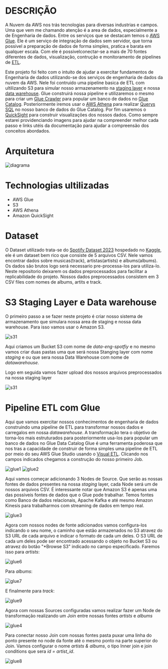 # DESCRIÇÃO
A Nuvem da AWS nos trás tecnologias para diversas industrias e campos. Uma que vem me chamando atenção é a area de dados, especialmente a de Engenharia de dados. Entre os serviços que se destacam temos o [AWS Glue](https://aws.amazon.com/pt/glue/). Ele é um serviço de integração de dados sem servidor, que torna possivel a preparação de dados de forma simples, pratica e barata em qualquer escala. Com ele é possivelconectar-se a mais de 70 fontes diferentes de dados, visualização, contrução e monitoramento de pipelines de [ETL](https://aws.amazon.com/pt/what-is/etl/).

Este projeto foi feito com o intuito de ajudar a exercitar fundamentos de Engenharia de dados utilizando-se dos serviços de engenharia de dados da nuvem da AWS. Nele foi contruido uma pipeline basica de ETL com ultilizando S3 para simular nosso armazenamento na [staging layer](https://kb.ufla.br/books/termos-e-definicoes-governanca-de-dados/page/staging-area)  e nossa [data warehouse](https://aws.amazon.com/pt/what-is/data-warehouse/). Glue construirá nossa pipeline e utilizaremos o mesmo para criar um [Glue Crawler](https://docs.aws.amazon.com/pt_br/glue/latest/dg/add-crawler.html) para popular um banco de dados no [Glue Catalog](https://docs.aws.amazon.com/pt_br/glue/latest/dg/start-data-catalog.html).
Posteriormente iremos usar o [AWS Athena](https://aws.amazon.com/pt/athena/) para realizar [Querys SQL](https://aws.amazon.com/pt/what-is/sql/) no nosso banco de dados do Glue Catalog. Por fim usaremos o [QuickSight](https://aws.amazon.com/pt/quicksight/) para construir visualizações dos nossos dados.
Como sempre estarei providenciando imagens para ajudar na compreender melhor cada passo e links utéis da documentação para ajudar a compreensão dos conceitos abordados.

# Arquitetura
![diagrama](./img/diagram.png)

# Technologias ultilizadas
- AWS Glue
- S3
- AWS Athena
- Amazon QuickSight

# Dataset
O Dataset utilizado trata-se do [Spotify Dataset 2023](https://www.kaggle.com/datasets/tonygordonjr/spotify-dataset-2023) hospedado no [Kaggle](https://www.kaggle.com/), ele é um dataset bem rico que consiste de 5 arquivos CSV. Nele vamos encontrar dados sobre musicas(track), artistas(artists) e albums(albums). Os dados são brutos logo será necessario pre-processa-los para utiliza-lo. Neste repositorio deixarem os dados preprocessados para facilitar a replicabilidade do projeto. Nossos dados preprocessados consistem em 3 CSV files com nomes de albums, artits e track.

# S3 Staging Layer e Data warehouse
O primeiro passo a se fazer neste projeto é criar nosso sistema de armazenamento que simulara nossa area de staging e nossa data warehouse. Para isso vamos usar o Amazon S3.

![s31](./img/s3/s31.png)

Aqui criamos um Bucket S3 com nome de *data-eng-spotfiy* e no mesmo vamos criar duas pastas uma que será nossa Stanging layer com nome *staging* e ou que sera nossa Data Warehouse com nome de *datawarehouse*.

Logo em seguida vamos fazer upload dos nossos arquivos preprocessados na nossa staging layer

![s31](./img/s3/s32.png)

# Pipeline ETL com Glue
Aqui que vamos exercitar nossos conhecimentos de engenharia de dados construindo uma pipeline de ETL para transformar nossos dados e carregalos em nossa *datawarehouse*.
A transformação tera o objetivo de torna-los mais estruturados para posteriormente usa-los para popular um banco de dados no Glue Data Catalog
Glue é uma ferramenta poderosa que nos tras a capacidade de construir de forma simples uma pipeline de ETL por meio do seu AWS Glue Studio usando o [Visual ETL](https://docs.aws.amazon.com/glue/latest/dg/edit-nodes-chapter.html). Clicando nos campos indicados chegamos a construção do nosso primeiro Job.

![glue1](./img/glue/glue1.png) ![glue2](./img/glue/glue2.png)

Aqui vamos começar adicionando 3 Nodes de Source. Que serão as nossas fontes de dados presentes na nossa *staging* layer, cada Node será um de nossos arquivos CSV. É interessante notar que Amazon S3 é apenas uma das possiveis fontes de dados que o Glue pode trabalhar. Temos fontes como Banco de dados relacionais, Apache Kafka e até mesmo Amazon Kinesis para trabalharmos com streaming de dados em tempo real.

![glue3](./img/glue/glue3.png)

Agora com nossos nodes de fonte adicionados vamos configura-los indicando o seu nome, o caminho que estão armazenados no S3 atravez do S3 URL de cada arquivo e indicar o formato de cada um deles. O S3 URL de cada um deles pode ser encontrado acessando o objeto no Bucket S3 ou atravez do botão "*Browse S3" indicado no campo especificado.
Faremos isso para *artists*:

![glue6](./img/glue/glue6.png)

Para *albums*:

![glue7](./img/glue/glue7.png)

E finalmente para *track*:

![glue9](./img/glue/glue9.png)

Agora com nossas Sources configuradas vamos realizar fazer um Node de transformação realizando um Join entre nossas fontes *artists* e *albums*

![glue4](./img/glue/glue4.png)

Para conectar nosso Join com nossas fontes pasta puxar uma linha do ponto presente no node da fonte até o mesmo ponto na parte superior do Join.
Vamos configurar o nome *artists & albums*, o tipo Inner join e join conditions que sera *id = artist_id*.

![glue8](./img/glue/glue8.png)
